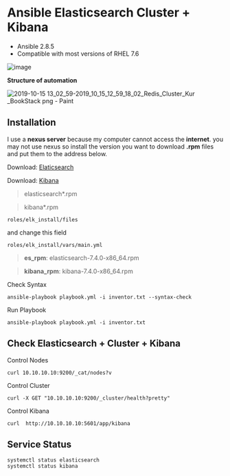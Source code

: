 # Ansible Elasticsearch Cluster  + Kibana

-   Ansible 2.8.5
-   Compatible with most versions of RHEL 7.6
  
![image](https://user-images.githubusercontent.com/3519706/66905789-340db500-f00f-11e9-9cad-050a1f37e110.png)

**Structure of automation**

![2019-10-15 13_02_59-2019_10_15_12_59_18_02_Redis_Cluster_Kur _BookStack png - Paint](https://user-images.githubusercontent.com/3519706/66905959-7b944100-f00f-11e9-8bfb-4d697a46f88a.png)


## Installation

I use a **nexus server** because my computer cannot access the **internet**. 
you may not use nexus so install the version you want to download **.rpm** 
files and put them to the address below.

Download: [Elaticsearch](https://www.elastic.co/downloads/elasticsearch)

Download: [Kibana](https://www.elastic.co/products/kibana)

> elasticsearch*.rpm

> kibana*.rpm

    roles/elk_install/files

and change this field

    roles/elk_install/vars/main.yml

>    **es_rpm**: elasticsearch-7.4.0-x86_64.rpm

>    **kibana_rpm**: kibana-7.4.0-x86_64.rpm

Check Syntax

    ansible-playbook playbook.yml -i inventor.txt --syntax-check

Run Playbook

    ansible-playbook playbook.yml -i inventor.txt

## Check Elasticsearch + Cluster + Kibana

Control Nodes

    curl 10.10.10.10:9200/_cat/nodes?v
Control Cluster

    curl -X GET "10.10.10.10:9200/_cluster/health?pretty"

Control Kibana

    curl  http://10.10.10.10:5601/app/kibana

## Service Status

    systemctl status elasticsearch
    systemctl status kibana
